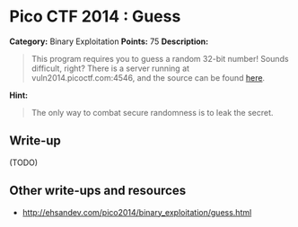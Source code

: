 # Pico CTF 2014 : Guess

**Category:** Binary Exploitation
**Points:** 75
**Description:**

>This program requires you to guess a random 32-bit number! Sounds difficult, right? There is a server running at vuln2014.picoctf.com:4546, and the source can be found [here](guess.c).

**Hint:**
>The only way to combat secure randomness is to leak the secret.

## Write-up

(TODO)

## Other write-ups and resources

* <http://ehsandev.com/pico2014/binary_exploitation/guess.html>
